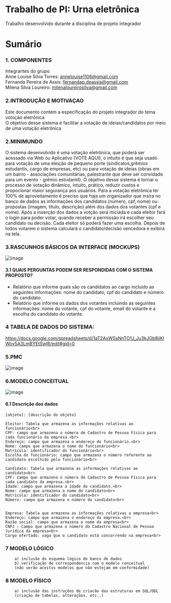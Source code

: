 # Trabalho de PI: Urna eletrônica
Trabalho desenvolvido durante a disciplina de projeto integrador

# Sumário
### 1. COMPONENTES<br>
Integrantes do grupo<br>
Anne Louise Silva Torres: annelouise1106@gmail.com<br>
Fernanda Pereira de Assis: fernandap.deassis@gmail.com<br>
Milena Silva Loureiro: milenaloureirosilva@gmail.com<br>

### 2.INTRODUÇÃO E MOTIVAÇAO<br>
Este documento contém a especificação do projeto integrador do tema votoção eletrônica 
<br> O objetivo desse sistema é facilitar a votação de ideias/candidatos por meio de uma votação eletrônica <br>
### 2.MINIMUNDO<br>

O sistema desenvolvido é uma votação eletrônica, que poderá ser acessado via Web ou Aplicativo (VOTE AQUI), o intuito é que seja usado para votação de uma eleição de pequeno porte (sindicatos,grêmios estudantis, cargo de empresas, etc) ou para votação de ideias (obras em um bairro - associações comunitárias, palestrante que deve ser convidado para um evento - grêmio estudantil). O objetivo desse sistema é tornar o processo de votação dinâmico, intuito, prático, reduzir custos e propocionar maior segurança aos usuários. Para a votação eletrônica ter 100% de aproveitamento é preciso que haja um organizador que insira no banco de dados as informações dos candidatos (número, cpf, nome) ou propostas (imagem, título, descrição) além dos dados dos votantes (cpf e nome). Após a  inserção dos dados a votção será iniciada e cada eleitor fará o login para poder votar, quando receber a permissão irá escolher seu candidato ou decisão. Cada eleitor só poderá fazer uma escolha. Depois de todos votarem o sistema calculará o candidato/decisão vencedora e exibirá na tela.

### 3.RASCUNHOS BÁSICOS DA INTERFACE (MOCKUPS)<br>

![image](https://user-images.githubusercontent.com/88466893/128277278-63d57460-af82-4c30-9dbb-a473070448ba.png)


#### 3.1 QUAIS PERGUNTAS PODEM SER RESPONDIDAS COM O SISTEMA PROPOSTO?
* Relatório que informe quais são os candidatos ao cargo incluido as seguintes informações: nome do candidato, cpf do candidato e número do candidato.
* Relatório que informe os dados dos votantes incluindo as seguintes informações: nome do votante, cpf do votante, email do votante  e a escolha do candidato do votante.


### 4 TABELA DE DADOS DO SISTEMA:
   https://docs.google.com/spreadsheets/d/1aT2AxWSsNnTO1J_Ju3kJGb8jjKlWov5A3LmBYEtSwl8/edit#gid=0
    
 ### 5.PMC<br>
![image](https://user-images.githubusercontent.com/88466893/128278510-bdc8c61a-22d4-4398-9f94-9e68c4c2a690.png)


### 6.MODELO CONCEITUAL<br>
  ![image](https://user-images.githubusercontent.com/88466893/128507446-0c2f9dcb-efbb-4e83-86b7-513ccaefa138.png)

      
    
#### 6.1 Descrição dos dados 
    [objeto]: [descrição do objeto]
    
    Eleitor: Tabela que armazena as informações relativas ao funcionário<br>
    CPF: campo que armazena o número de Cadastro de Pessoa Física para cada funcionário da empresa.<br>
    Endereço: campo que armazena o endereço do funcionário.<br>
    Nome: campo que armazena o nome do funcionário<br>
    Matrícula: identificador do funcionário<br>
    Escolha do funcionário: campo que armazena o número referente ao candidato escolhido pelo funcionário<br>
    
    Candidato: Tabela que armazena as informações relativas ao candidato<br>
    CPF: campo que armazena o número de Cadastro de Pessoa Física para cada candidato da empresa.<br>
    Idade: campo que armazena a idade do candidato.<br>
    Nome: campo que armazena o nome do candidato<br>
    Matrícula: identificador do candidato<br>
    Número: campo que armazena o número do candidato<br>
    
    
    Empresa: Tabela que armazena as informações relativas a empresa<br>
    Endereço: campo que armazena o endereço da empresa.<br>
    Razão social: campo que armazena o nome da empresa<br>
    CNPJ : Campo que armazena o número do Cadastro Nacional de Pessoa Jurídica da empresa<br>
    Cargo ofertado: vaga que o candidato está concorrendo na empresa<br>
### 7	MODELO LÓGICO<br>
        a) inclusão do esquema lógico do banco de dados
        b) verificação de correspondencia com o modelo conceitual 
        (não serão aceitos modelos que não estejam em conformidade)
### 8	MODELO FÍSICO<br>
        a) inclusão das instruções de criacão das estruturas em SQL/DDL 
        (criação de tabelas, alterações, etc..) 
        
